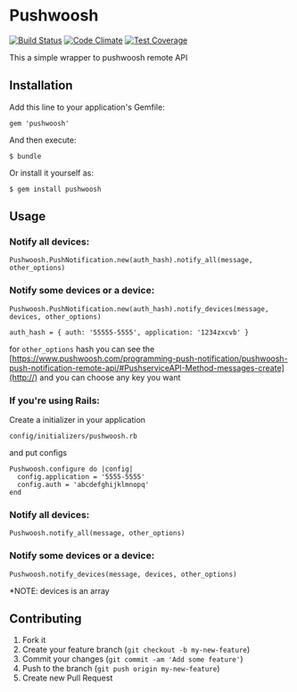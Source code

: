 Pushwoosh
=========
[![Build Status](https://travis-ci.org/pedroandrade/pushwoosh.svg?branch=master)](https://travis-ci.org/pedroandrade/pushwoosh)
[![Code Climate](https://codeclimate.com/github/pedroandrade/pushwoosh/badges/gpa.svg)](https://codeclimate.com/github/pedroandrade/pushwoosh)
[![Test Coverage](https://codeclimate.com/github/pedroandrade/pushwoosh/badges/coverage.svg)](https://codeclimate.com/github/pedroandrade/pushwoosh)

This a simple wrapper to pushwoosh remote API

## Installation

Add this line to your application's Gemfile:

    gem 'pushwoosh'

And then execute:

    $ bundle

Or install it yourself as:

    $ gem install pushwoosh

## Usage

### Notify all devices:
```
Pushwoosh.PushNotification.new(auth_hash).notify_all(message, other_options)
```

### Notify some devices or a device:
```
Pushwoosh.PushNotification.new(auth_hash).notify_devices(message, devices, other_options)
```

```auth_hash = { auth: '55555-5555', application: '1234zxcvb' }```

for ```other_options``` hash you can see the [https://www.pushwoosh.com/programming-push-notification/pushwoosh-push-notification-remote-api/#PushserviceAPI-Method-messages-create](http://) and you can choose any key you want

### If you're using Rails:

Create a initializer in your application

```
config/initializers/pushwoosh.rb
```
and put configs

```
Pushwoosh.configure do |config|
  config.application = '5555-5555'
  config.auth = 'abcdefghijklmnopq'
end
```

### Notify all devices:
```
Pushwoosh.notify_all(message, other_options)
```

### Notify some devices or a device:
```
Pushwoosh.notify_devices(message, devices, other_options)
```

*NOTE: devices is an array

## Contributing

1. Fork it
2. Create your feature branch (`git checkout -b my-new-feature`)
3. Commit your changes (`git commit -am 'Add some feature'`)
4. Push to the branch (`git push origin my-new-feature`)
5. Create new Pull Request
